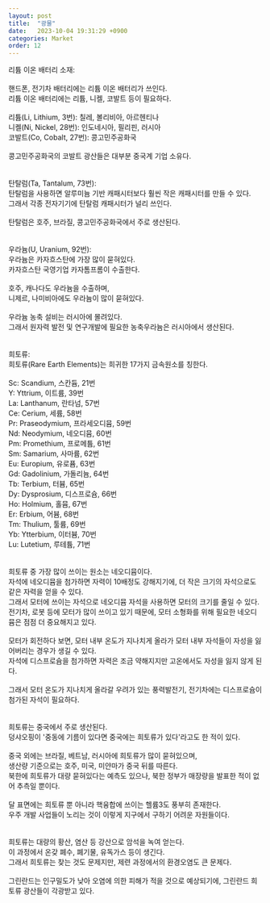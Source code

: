 ```yaml
---
layout: post
title:  "광물"
date:   2023-10-04 19:31:29 +0900
categories: Market
order: 12
---
```


리튬 이온 배터리 소재:<br>
<br>
핸드폰, 전기차 배터리에는 리튬 이온 배터리가 쓰인다.<br>
리튬 이온 배터리에는 리튬, 니켈, 코발트 등이 필요하다.<br>
<br>
리튬(Li, Lithium, 3번): 칠레, 볼리비아, 아르헨티나<br>
니켈(Ni, Nickel, 28번): 인도네시아, 필리핀, 러시아<br>
코발트(Co, Cobalt, 27번): 콩고민주공화국<br>
<br>
콩고민주공화국의 코발트 광산들은 대부분 중국계 기업 소유다.<br>
<br>
<br>
탄탈럼(Ta, Tantalum, 73번):<br>
탄탈럼을 사용하면 알루미늄 기반 캐패시터보다 훨씬 작은 캐패시터를 만들 수 있다.<br>
그래서 각종 전자기기에 탄탈럼 캐패시터가 널리 쓰인다.<br>
<br>
탄탈럼은 호주, 브라질, 콩고민주공화국에서 주로 생산된다.<br>
<br>
<br>
우라늄(U, Uranium, 92번):<br>
우라늄은 카자흐스탄에 가장 많이 묻혀있다.<br>
카자흐스탄 국영기업 카자톰프롬이 수출한다.<br>
<br>
호주, 캐나다도 우라늄을 수출하며,<br>
니제르, 나미비아에도 우라늄이 많이 묻혀있다.<br>
<br>
우라늄 농축 설비는 러시아에 몰려있다.<br>
그래서 원자력 발전 및 연구개발에 필요한 농축우라늄은 러시아에서 생산된다.<br>
<br>
<br>
희토류:<br>
희토류(Rare Earth Elements)는 희귀한 17가지 금속원소를 칭한다.<br>
<br>
Sc: Scandium, 스칸듐, 21번<br>
Y: Yttrium, 이트륨, 39번<br>
La: Lanthanum, 란타넘, 57번<br>
Ce: Cerium, 세륨, 58번<br>
Pr: Praseodymium, 프라세오디뮴, 59번<br>
Nd: Neodymium, 네오디뮴, 60번<br>
Pm: Promethium, 프로메튬, 61번<br>
Sm: Samarium, 사마륨, 62번<br>
Eu: Europium, 유로퓸, 63번<br>
Gd: Gadolinium, 가돌리늄, 64번<br>
Tb: Terbium, 터븀, 65번<br>
Dy: Dysprosium, 디스프로슘, 66번<br>
Ho: Holmium, 홀뮴, 67번<br>
Er: Erbium, 어븀, 68번<br>
Tm: Thulium, 툴륨, 69번<br>
Yb: Ytterbium, 이터븀, 70번<br>
Lu: Lutetium, 루테튬, 71번<br>
<br>
<br>
희토류 중 가장 많이 쓰이는 원소는 네오디뮴이다.<br>
자석에 네오디뮴을 첨가하면 자력이 10배정도 강해지기에, 더 작은 크기의 자석으로도 같은 자력을 얻을 수 있다.<br>
그래서 모터에 쓰이는 자석으로 네오디뮴 자석을 사용하면 모터의 크기를 줄일 수 있다.<br>
전기차, 로봇 등에 모터가 많이 쓰이고 있기 때문에, 모터 소형화를 위해 필요한 네오디뮴은 점점 더 중요해지고 있다.<br>
<br>
모터가 회전하다 보면, 모터 내부 온도가 지나치게 올라가 모터 내부 자석들이 자성을 잃어버리는 경우가 생길 수 있다.<br>
자석에 디스프로슘을 첨가하면 자력은 조금 약해지지만 고온에서도 자성을 잃지 않게 된다.<br>
<br>
그래서 모터 온도가 지나치게 올라갈 우려가 있는 풍력발전기, 전기차에는 디스프로슘이 첨가된 자석이 필요하다.<br>
<br>
<br>
희토류는 중국에서 주로 생산된다.<br>
덩샤오핑이 '중동에 기름이 있다면 중국에는 희토류가 있다'라고도 한 적이 있다.<br>
<br>
중국 외에는 브라질, 베트남, 러시아에 희토류가 많이 묻혀있으며,<br>
생산량 기준으로는 호주, 미국, 미얀마가 중국 뒤를 따른다.<br>
북한에 희토류가 대량 묻혀있다는 예측도 있으나, 북한 정부가 매장량을 발표한 적이 없어 추측일 뿐이다.<br>
<br>
달 표면에는 희토류 뿐 아니라 핵융합에 쓰이는 헬륨3도 풍부히 존재한다.<br>
우주 개발 사업들이 노리는 것이 이렇게 지구에서 구하기 어려운 자원들이다.<br>
<br>
<br>
희토류는 대량의 황산, 염산 등 강산으로 암석을 녹여 얻는다.<br>
이 과정에서 온갖 폐수, 폐기물, 유독가스 등이 생긴다.<br>
그래서 희토류는 찾는 것도 문제지만, 제련 과정에서의 환경오염도 큰 문제다.<br>
<br>
그린란드는 인구밀도가 낮아 오염에 의한 피해가 적을 것으로 예상되기에, 그린란드 희토류 광산들이 각광받고 있다.